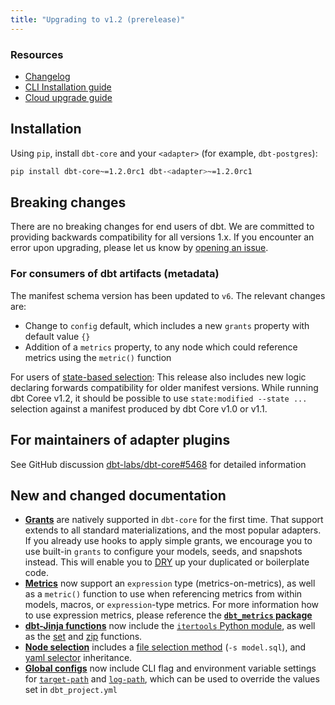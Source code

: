 ```yaml
---
title: "Upgrading to v1.2 (prerelease)"
---
```

### Resources

- [Changelog](https://github.com/dbt-labs/dbt-core/blob/main/CHANGELOG.md)
- [CLI Installation guide](/dbt-cli/install/overview)
- [Cloud upgrade guide](/docs/dbt-cloud/cloud-configuring-dbt-cloud/cloud-choosing-a-dbt-version)

<Snippet src="available-prerelease-banner" />

## Installation

Using `pip`, install `dbt-core` and your `<adapter>` (for example, `dbt-postgres`):
```sh
pip install dbt-core~=1.2.0rc1 dbt-<adapter>~=1.2.0rc1
```

## Breaking changes

There are no breaking changes for end users of dbt. We are committed to providing backwards compatibility for all versions 1.x. If you encounter an error upon upgrading, please let us know by [opening an issue](https://github.com/dbt-labs/dbt-core/issues/new).

### For consumers of dbt artifacts (metadata)

The manifest schema version has been updated to `v6`. The relevant changes are:
- Change to `config` default, which includes a new `grants` property with default value `{}`
- Addition of a `metrics` property, to any node which could reference metrics using the `metric()` function

For users of [state-based selection](understanding-state): This release also includes new logic declaring forwards compatibility for older manifest versions. While running dbt Coree v1.2, it should be possible to use `state:modified --state ...` selection against a manifest produced by dbt Core v1.0 or v1.1.

## For maintainers of adapter plugins

See GitHub discussion [dbt-labs/dbt-core#5468](https://github.com/dbt-labs/dbt-core/discussions/5468) for detailed information

## New and changed documentation

- **[Grants](resource-configs/grants)** are natively supported in `dbt-core` for the first time. That support extends to all standard materializations, and the most popular adapters. If you already use hooks to apply simple grants, we encourage you to use built-in `grants` to configure your models, seeds, and snapshots instead. This will enable you to [DRY](https://en.wikipedia.org/wiki/Don%27t_repeat_yourself) up your duplicated or boilerplate code.
- **[Metrics](building-a-dbt-project/metrics)** now support an `expression` type (metrics-on-metrics), as well as a `metric()` function to use when referencing metrics from within models, macros, or `expression`-type metrics. For more information how to use expression metrics, please reference the [**`dbt_metrics` package**](https://github.com/dbt-labs/dbt_metrics)
- **[dbt-Jinja functions](/reference/dbt-jinja-functions)** now include the [`itertools` Python module](dbt-jinja-functions/modules#itertools), as well as the [set](dbt-jinja-functions/set) and [zip](dbt-jinja-functions/zip) functions.
- **[Node selection](node-selection/syntax)** includes a [file selection method](node-selection/methods#the-file-method) (`-s model.sql`), and [yaml selector](node-selection/yaml-selectors) inheritance.
- **[Global configs](global-configs)** now include CLI flag and environment variable settings for [`target-path`](target-path) and [`log-path`](log-path), which can be used to override the values set in `dbt_project.yml`
